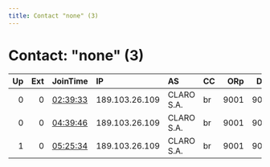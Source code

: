 ```yaml
---
title: Contact "none" (3)
---
```


# Contact: "none" (3)

|   Up |   Ext | JoinTime                                                                                            | IP             | AS         | CC   |   ORp |   Dirp | OS    | Version   | Nickname   |   eFamMembers |
|-----:|------:|:----------------------------------------------------------------------------------------------------|:---------------|:-----------|:-----|------:|-------:|:------|:----------|:-----------|--------------:|
|    0 |     0 | [02:39:33](https://metrics.torproject.org/rs.html#details/C38B1B3AC80390730F40038E6514AC03B6780803) | 189.103.26.109 | CLARO S.A. | br   |  9001 |   9030 | Linux | 0.3.2.10  | bcm2837    |             1 |
|    0 |     0 | [04:39:46](https://metrics.torproject.org/rs.html#details/95B60DD1FD52B4E839FB66AFFEF483ACECA1DEBB) | 189.103.26.109 | CLARO S.A. | br   |  9001 |   9030 | Linux | 0.3.2.10  | bcm2837    |             1 |
|    1 |     0 | [05:25:34](https://metrics.torproject.org/rs.html#details/1586ED302F3F0DA6CAFCCA24828FD30A01B3E74C) | 189.103.26.109 | CLARO S.A. | br   |  9001 |   9030 | Linux | 0.3.2.10  | bcm2837    |             1 |
